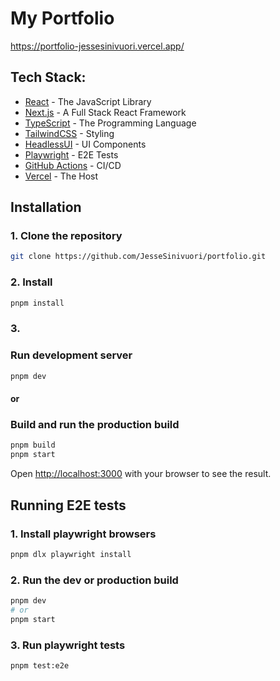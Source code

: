 # My Portfolio
https://portfolio-jessesinivuori.vercel.app/
## Tech Stack:
- [React](https://react.dev/) - The JavaScript Library
- [Next.js](https://nextjs.org/) - A Full Stack React Framework
- [TypeScript](https://www.typescriptlang.org/) - The Programming Language
- [TailwindCSS](https://tailwindcss.com/) - Styling
- [HeadlessUI](https://headlessui.com/) - UI Components
- [Playwright](https://playwright.dev/) - E2E Tests
- [GitHub Actions](https://github.com/features/actions) - CI/CD
- [Vercel](https://vercel.com/) - The Host


## Installation

### 1. Clone the repository
```bash
git clone https://github.com/JesseSinivuori/portfolio.git
```

### 2. Install

```bash
pnpm install
```

### 3.
### Run development server

```bash
pnpm dev
```
#### or
### Build and run the production build
```bash
pnpm build
pnpm start
```

Open [http://localhost:3000](http://localhost:3000) with your browser to see the result.

## Running E2E tests

### 1. Install playwright browsers
```bash
pnpm dlx playwright install
```

### 2. Run the dev or production build
```bash
pnpm dev
# or
pnpm start
```

### 3. Run playwright tests
```bash
pnpm test:e2e
```